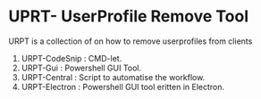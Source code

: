 # UPRT- UserProfile Remove Tool  

URPT is a collection of on how to remove userprofiles from clients

1. URPT-CodeSnip : CMD-let.
2. URPT-Gui : Powershell GUI Tool.
3. URPT-Central : Script to automatise the workflow.
4. URPT-Electron : Powershell GUI tool eritten in Electron.
